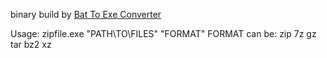 binary build by [Bat To Exe Converter](http://web.archive.org/web/20190513133413/http://www.f2ko.de/en/b2e.php)

Usage: zipfile.exe "PATH\TO\FILES" "FORMAT"
  FORMAT can be:
    zip
    7z
    gz
    tar
    bz2
    xz
